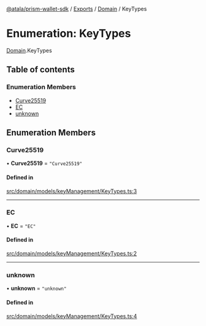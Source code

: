 [@atala/prism-wallet-sdk](../README.md) / [Exports](../modules.md) / [Domain](../modules/Domain.md) / KeyTypes

# Enumeration: KeyTypes

[Domain](../modules/Domain.md).KeyTypes

## Table of contents

### Enumeration Members

- [Curve25519](Domain.KeyTypes.md#curve25519)
- [EC](Domain.KeyTypes.md#ec)
- [unknown](Domain.KeyTypes.md#unknown)

## Enumeration Members

### Curve25519

• **Curve25519** = ``"Curve25519"``

#### Defined in

[src/domain/models/keyManagement/KeyTypes.ts:3](https://github.com/hyperledger/identus-edge-agent-sdk-ts/blob/c632f0efed4b3d905476bd3d4312ebd50a8d0a12/src/domain/models/keyManagement/KeyTypes.ts#L3)

___

### EC

• **EC** = ``"EC"``

#### Defined in

[src/domain/models/keyManagement/KeyTypes.ts:2](https://github.com/hyperledger/identus-edge-agent-sdk-ts/blob/c632f0efed4b3d905476bd3d4312ebd50a8d0a12/src/domain/models/keyManagement/KeyTypes.ts#L2)

___

### unknown

• **unknown** = ``"unknown"``

#### Defined in

[src/domain/models/keyManagement/KeyTypes.ts:4](https://github.com/hyperledger/identus-edge-agent-sdk-ts/blob/c632f0efed4b3d905476bd3d4312ebd50a8d0a12/src/domain/models/keyManagement/KeyTypes.ts#L4)
